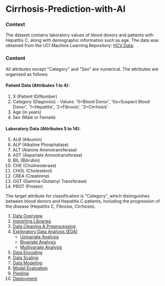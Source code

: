 # Cirrhosis-Prediction-with-AI
### Context

The dataset contains laboratory values of blood donors and patients with Hepatitis C, along with demographic information such as age. The data was obtained from the UCI Machine Learning Repository: [HCV Data](https://archive.ics.uci.edu/ml/datasets/HCV+data).

### Content

All attributes except "Category" and "Sex" are numerical. The attributes are organized as follows:

#### Patient Data (Attributes 1 to 4):
1. X (Patient ID/Number)
2. Category (Diagnosis) - Values: '0=Blood Donor', '0s=Suspect Blood Donor', '1=Hepatitis', '2=Fibrosis', '3=Cirrhosis'
3. Age (in years)
4. Sex (Male or Female)

#### Laboratory Data (Attributes 5 to 14):
5. ALB (Albumin)
6. ALP (Alkaline Phosphatase)
7. ALT (Alanine Aminotransferase)
8. AST (Aspartate Aminotransferase)
9. BIL (Bilirubin)
10. CHE (Cholinesterase)
11. CHOL (Cholesterol)
12. CREA (Creatinine)
13. GGT (Gamma-Glutamyl Transferase)
14. PROT (Protein)

The target attribute for classification is "Category", which distinguishes between blood donors and Hepatitis C patients, including the progression of the disease (Hepatitis C, Fibrosis, Cirrhosis).
1. [Data Overview](#data-overview)
2. [Importing Libraries](#importing-libraries)
3. [Data Cleaning & Preprocessing](#data-cleaning-and-preprocessing)
4. [Exploratory Data Analysis (EDA)](#exploratory-data-analysis-eda)
    - [Univariate Analysis](#univariate-analysis)
    - [Bivariate Analysis](#bivariate-analysis)
    - [Multivariate Analysis](#multivariate-analysis)
5. [Data Encoding](#data-encoding)
6. [Data Scaling](#data-scaling)
7. [Data Modeling](#data-modeling)
8. [Model Evaluation](#model-evaluation)
9. [Pipeline](#pipeline)
10. [Deployment](#deployment)
